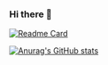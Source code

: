 ### Hi there 👋
[![Readme Card](https://github-readme-stats.vercel.app/api/pin/?username=yomagummy&repo=TIL2&theme=dark&hide_border=true)](https://github.com/yomagummy?tab=repositories)

[![Anurag's GitHub stats](https://github-readme-stats.vercel.app/api?username=yomagummy&hide=prs&count_private=true&include_all_commits=true&theme=dracula&hide_border=false)](https://github.com/yomagummy)

<!--
**yomagummy/yomagummy** is a ✨ _special_ ✨ repository because its `README.md` (this file) appears on your GitHub profile.

Here are some ideas to get you started:

- 🔭 I’m currently working on ...
- 🌱 I’m currently learning ...
- 👯 I’m looking to collaborate on ...
- 🤔 I’m looking for help with ...
- 💬 Ask me about ...
- 📫 How to reach me: ...
- 😄 Pronouns: ...
- ⚡ Fun fact: ...
-->
